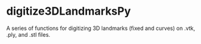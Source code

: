 # digitize3DLandmarksPy
A series of functions for digitizing 3D landmarks (fixed and curves) on .vtk, .ply, and .stl files.
